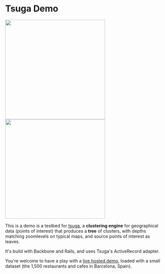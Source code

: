 # Tsuga Demo

<img width="320" src="http://cl.ly/image/251X2b1p1B00/b1.jpg"/>
<img width="320" src="http://cl.ly/image/1T1U421F1P2G/b2.jpg"/>

This is a demo is a testbed for [tsuga](http://github.com/mezis/tsuga), a
**clustering engine** for geographical data (points of interest) that
produces a **tree** of clusters, with depths matching zoomlevels on typical
maps, and source points of interest as leaves.

It's build with Backbone and Rails, and uses Tsuga's ActiveRecord adapter.

You're welcome to have a play with a [live hosted demo](http://tsuga-demo.herokuapp.com),
loaded with a small dataset (the 1,500 restaurants and cafes in Barcelona, Spain).
